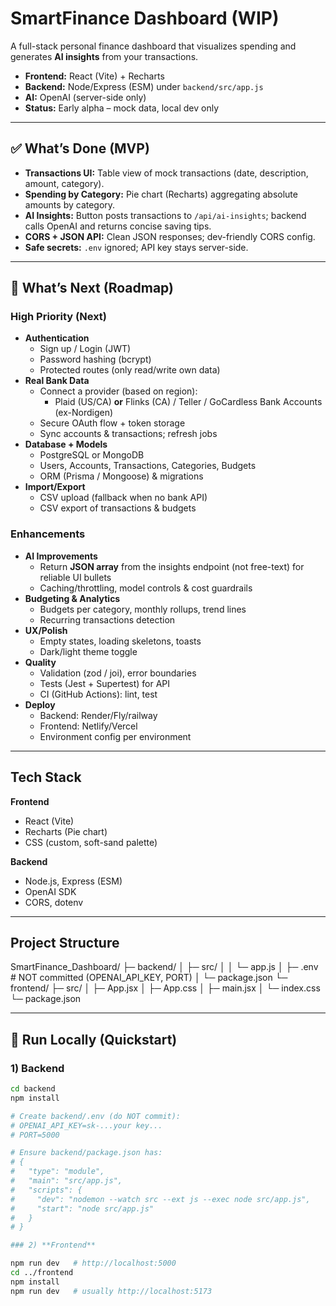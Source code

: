 # SmartFinance Dashboard (WIP)

A full-stack personal finance dashboard that visualizes spending and generates **AI insights** from your transactions.

- **Frontend:** React (Vite) + Recharts
- **Backend:** Node/Express (ESM) under `backend/src/app.js`
- **AI:** OpenAI (server-side only)
- **Status:** Early alpha – mock data, local dev only

---

## ✅ What’s Done (MVP)
- **Transactions UI:** Table view of mock transactions (date, description, amount, category).
- **Spending by Category:** Pie chart (Recharts) aggregating absolute amounts by category.
- **AI Insights:** Button posts transactions to `/api/ai-insights`; backend calls OpenAI and returns concise saving tips.
- **CORS + JSON API:** Clean JSON responses; dev-friendly CORS config.
- **Safe secrets:** `.env` ignored; API key stays server-side.

---

## 🧭 What’s Next (Roadmap)
### High Priority (Next)
- **Authentication**
  - Sign up / Login (JWT)
  - Password hashing (bcrypt)
  - Protected routes (only read/write own data)
- **Real Bank Data**
  - Connect a provider (based on region):
    - Plaid (US/CA) **or** Flinks (CA) / Teller / GoCardless Bank Accounts (ex-Nordigen)
  - Secure OAuth flow + token storage
  - Sync accounts & transactions; refresh jobs
- **Database + Models**
  - PostgreSQL or MongoDB
  - Users, Accounts, Transactions, Categories, Budgets
  - ORM (Prisma / Mongoose) & migrations
- **Import/Export**
  - CSV upload (fallback when no bank API)
  - CSV export of transactions & budgets

### Enhancements
- **AI Improvements**
  - Return **JSON array** from the insights endpoint (not free-text) for reliable UI bullets
  - Caching/throttling, model controls & cost guardrails
- **Budgeting & Analytics**
  - Budgets per category, monthly rollups, trend lines
  - Recurring transactions detection
- **UX/Polish**
  - Empty states, loading skeletons, toasts
  - Dark/light theme toggle
- **Quality**
  - Validation (zod / joi), error boundaries
  - Tests (Jest + Supertest) for API
  - CI (GitHub Actions): lint, test
- **Deploy**
  - Backend: Render/Fly/railway
  - Frontend: Netlify/Vercel
  - Environment config per environment

---

## Tech Stack

**Frontend**
- React (Vite)
- Recharts (Pie chart)
- CSS (custom, soft-sand palette)

**Backend**
- Node.js, Express (ESM)
- OpenAI SDK
- CORS, dotenv

---

## Project Structure
SmartFinance_Dashboard/
├─ backend/
│ ├─ src/
│ │ └─ app.js
│ ├─ .env # NOT committed (OPENAI_API_KEY, PORT)
│ └─ package.json
└─ frontend/
├─ src/
│ ├─ App.jsx
│ ├─ App.css
│ ├─ main.jsx
│ └─ index.css
└─ package.json

---

## 🚀 Run Locally (Quickstart)

### 1) Backend
```bash
cd backend
npm install

# Create backend/.env (do NOT commit):
# OPENAI_API_KEY=sk-...your key...
# PORT=5000

# Ensure backend/package.json has:
# {
#   "type": "module",
#   "main": "src/app.js",
#   "scripts": {
#     "dev": "nodemon --watch src --ext js --exec node src/app.js",
#     "start": "node src/app.js"
#   }
# }

### 2) **Frontend**

npm run dev   # http://localhost:5000
cd ../frontend
npm install
npm run dev   # usually http://localhost:5173

